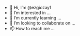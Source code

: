 - 👋 Hi, I’m @ezgiozay1
- 👀 I’m interested in ...
- 🌱 I’m currently learning ...
- 💞️ I’m looking to collaborate on ...
- 📫 How to reach me ...

<!---
ezgiozay1/ezgiozay1 is a ✨ special ✨ repository because its `README.md` (this file) appears on your GitHub profile.
You can click the Pre![bilgisayar-hareketli-resim-0438](https://user-images.githubusercontent.com/114863768/195635577-42bd0b85-d8e7-46f5-abfe-798bc258be39.gif)
view link to take a look at your changes.
--->
